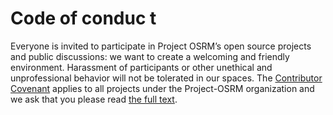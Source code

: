 # Code of conduc t

Everyone is invited to participate in Project OSRM’s open source projects and public discussions: we want to create a welcoming and friendly environment. Harassment of participants or other unethical and unprofessional behavior will not be tolerated in our spaces. The [Contributor Covenant](http://contributor-covenant.org) applies to all projects under the Project-OSRM organization and we ask that you please read [the full text](http://contributor-covenant.org/version/1/2/0/).
